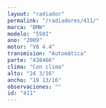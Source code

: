 ```yaml
---
layout: "radiador"
permalink: "/radiadores/411/"
marca: "BMW"
modelo: "550I"
ano: "2009"
motor: "V8 4.4"
transmision: "Automática"
parte: "438466"
clima: "Con clima"
alto: "24 3/16"
ancho: "18 13/16"
observaciones: ""
id: "411"
---
```


